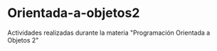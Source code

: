 # Orientada-a-objetos2
Actividades realizadas durante la materia "Programación Orientada a Objetos 2"

